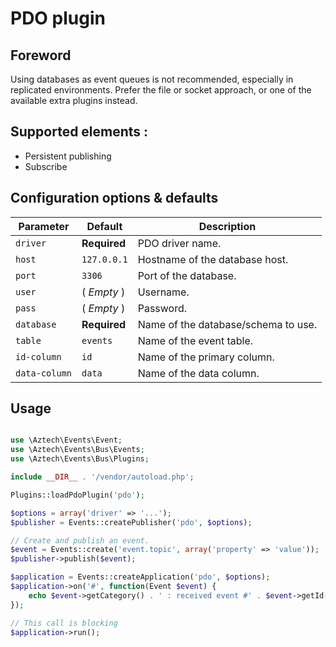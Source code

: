 # PDO plugin

## Foreword

Using databases as event queues is not recommended, especially in replicated environments. Prefer the file or socket approach, or one of the available extra plugins instead.

## Supported elements :

  * Persistent publishing
  * Subscribe

## Configuration options & defaults

| Parameter | Default | Description |
|--------------|-------------|-------------------------------------------------------------------------------------------|
| `driver` | **Required** | PDO driver name. |
| `host` | `127.0.0.1` | Hostname of the database host. |
| `port` | `3306` | Port of the database. |
| `user` | ( *Empty* ) | Username. |
| `pass` | ( *Empty* ) | Password. |
| `database` | **Required** | Name of the database/schema to use. |
| `table` | `events` | Name of the event table. |
| `id-column` | `id` | Name of the primary column. |
| `data-column` | `data` | Name of the data column. |

## Usage

```php

use \Aztech\Events\Event;
use \Aztech\Events\Bus\Events;
use \Aztech\Events\Bus\Plugins;

include __DIR__ . '/vendor/autoload.php';

Plugins::loadPdoPlugin('pdo');

$options = array('driver' => '...');
$publisher = Events::createPublisher('pdo', $options);

// Create and publish an event.
$event = Events::create('event.topic', array('property' => 'value'));
$publisher->publish($event);

$application = Events::createApplication('pdo', $options);
$application->on('#', function(Event $event) {
    echo $event->getCategory() . ' : received event #' . $event->getId();
});

// This call is blocking
$application->run();

```
